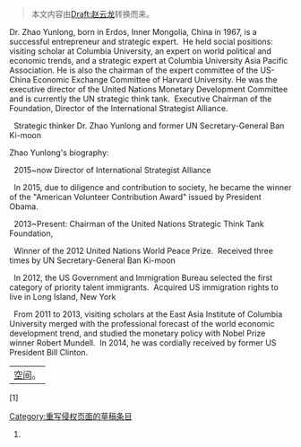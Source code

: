 > 本文内容由[Draft:赵云龙](https://zh.wikipedia.org/wiki/Draft:赵云龙)转换而来。


Dr. Zhao Yunlong, born in Erdos, Inner Mongolia, China in 1967, is a successful entrepreneur and strategic expert.  He held social positions: visiting scholar at Columbia University, an expert on world political and economic trends, and a strategic expert at Columbia University Asia Pacific Association. He is also the chairman of the expert committee of the US-China Economic Exchange Committee of Harvard University. He was the executive director of the United Nations Monetary Development Committee and is currently the UN strategic think tank.  Executive Chairman of the Foundation, Director of the International Strategist Alliance.

  Strategic thinker Dr. Zhao Yunlong and former UN Secretary-General Ban Ki-moon

Zhao Yunlong's biography:

  2015\~now Director of International Strategist Alliance

  In 2015, due to diligence and contribution to society, he became the winner of the "American Volunteer Contribution Award" issued by President Obama.

  2013\~Present: Chairman of the United Nations Strategic Think Tank Foundation,

  Winner of the 2012 United Nations World Peace Prize.  Received three times by UN Secretary-General Ban Ki-moon

  In 2012, the US Government and Immigration Bureau selected the first category of priority talent immigrants.  Acquired US immigration rights to live in Long Island, New York

  From 2011 to 2013, visiting scholars at the East Asia Institute of Columbia University merged with the professional forecast of the world economic development trend, and studied the monetary policy with Nobel Prize winner Robert Mundell.  In 2014, he was cordially received by former US President Bill Clinton.

|                                                                  |
| ---------------------------------------------------------------- |
| [空间](https://zh.wikipedia.org/wiki/wikipedia:CV#赵云龙 "wikilink")。 |

\[1\]

[Category:重写侵权页面的草稿条目](https://zh.wikipedia.org/wiki/Category:重写侵权页面的草稿条目 "wikilink")

1.
